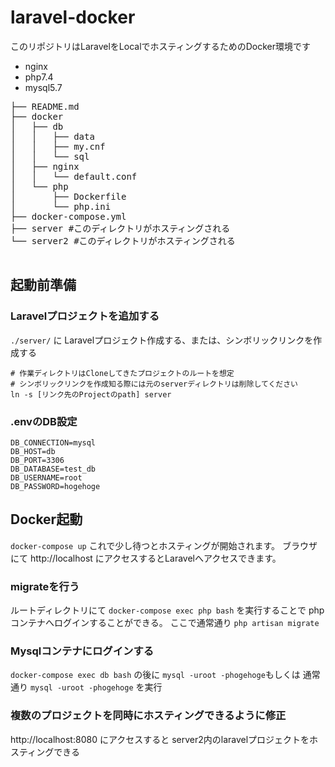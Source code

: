 # laravel-docker

このリポジトリはLaravelをLocalでホスティングするためのDocker環境です

- nginx
- php7.4
- mysql5.7

<pre>
├── README.md
├── docker
│   ├── db
│   │   ├── data
│   │   ├── my.cnf
│   │   └── sql
│   ├── nginx
│   │   └── default.conf
│   └── php
│       ├── Dockerfile
│       └── php.ini
├── docker-compose.yml
├── server #このディレクトリがホスティングされる
└── server2 #このディレクトリがホスティングされる

</pre>

## 起動前準備
### Laravelプロジェクトを追加する
`./server/` に Laravelプロジェクト作成する、または、シンボリックリンクを作成する
```
# 作業ディレクトリはCloneしてきたプロジェクトのルートを想定
# シンボリックリンクを作成知る際には元のserverディレクトリは削除してください
ln -s [リンク先のProjectのpath] server
```

### .envのDB設定
```
DB_CONNECTION=mysql
DB_HOST=db
DB_PORT=3306
DB_DATABASE=test_db
DB_USERNAME=root
DB_PASSWORD=hogehoge
```   
## Docker起動
`docker-compose up` これで少し待つとホスティングが開始されます。
ブラウザにて http://localhost にアクセスするとLaravelへアクセスできます。

### migrateを行う
ルートディレクトリにて `docker-compose exec php bash` を実行することで
phpコンテナへログインすることができる。
ここで通常通り `php artisan migrate`

### Mysqlコンテナにログインする
`docker-compose exec db bash` の後に `mysql -uroot -phogehoge`もしくは
通常通り `mysql -uroot -phogehoge` を実行

### 複数のプロジェクトを同時にホスティングできるように修正
http://localhost:8080 にアクセスすると server2内のlaravelプロジェクトをホスティングできる
